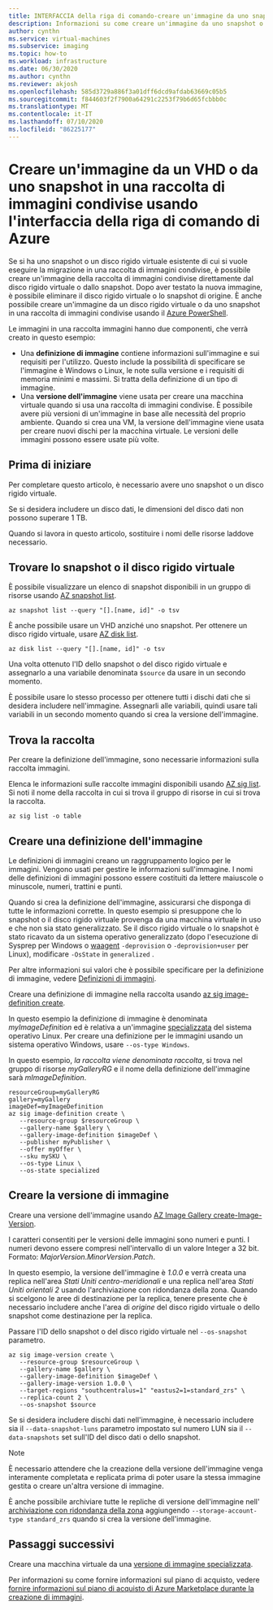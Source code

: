 ```yaml
---
title: INTERFACCIA della riga di comando-creare un'immagine da uno snapshot o un disco rigido virtuale in una raccolta di immagini condivise
description: Informazioni su come creare un'immagine da uno snapshot o un disco rigido virtuale in una raccolta di immagini condivise usando l'interfaccia della riga di comando di Azure.
author: cynthn
ms.service: virtual-machines
ms.subservice: imaging
ms.topic: how-to
ms.workload: infrastructure
ms.date: 06/30/2020
ms.author: cynthn
ms.reviewer: akjosh
ms.openlocfilehash: 585d3729a886f3a01dff6dcd9afdab63669c05b5
ms.sourcegitcommit: f844603f2f7900a64291c2253f79b6d65fcbbb0c
ms.translationtype: MT
ms.contentlocale: it-IT
ms.lasthandoff: 07/10/2020
ms.locfileid: "86225177"
---
```

# <a name="create-an-image-from-a-vhd-or-snapshot-in-a-shared-image-gallery-using-the-azure-cli"></a>Creare un'immagine da un VHD o da uno snapshot in una raccolta di immagini condivise usando l'interfaccia della riga di comando di Azure

Se si ha uno snapshot o un disco rigido virtuale esistente di cui si vuole eseguire la migrazione in una raccolta di immagini condivise, è possibile creare un'immagine della raccolta di immagini condivise direttamente dal disco rigido virtuale o dallo snapshot. Dopo aver testato la nuova immagine, è possibile eliminare il disco rigido virtuale o lo snapshot di origine. È anche possibile creare un'immagine da un disco rigido virtuale o da uno snapshot in una raccolta di immagini condivise usando il [Azure PowerShell](image-version-snapshot-powershell.md).

Le immagini in una raccolta immagini hanno due componenti, che verrà creato in questo esempio:
- Una **definizione di immagine** contiene informazioni sull'immagine e sui requisiti per l'utilizzo. Questo include la possibilità di specificare se l'immagine è Windows o Linux, le note sulla versione e i requisiti di memoria minimi e massimi. Si tratta della definizione di un tipo di immagine. 
- Una **versione dell'immagine** viene usata per creare una macchina virtuale quando si usa una raccolta di immagini condivise. È possibile avere più versioni di un'immagine in base alle necessità del proprio ambiente. Quando si crea una VM, la versione dell'immagine viene usata per creare nuovi dischi per la macchina virtuale. Le versioni delle immagini possono essere usate più volte.


## <a name="before-you-begin"></a>Prima di iniziare

Per completare questo articolo, è necessario avere uno snapshot o un disco rigido virtuale. 

Se si desidera includere un disco dati, le dimensioni del disco dati non possono superare 1 TB.

Quando si lavora in questo articolo, sostituire i nomi delle risorse laddove necessario.

## <a name="find-the-snapshot-or-vhd"></a>Trovare lo snapshot o il disco rigido virtuale 

È possibile visualizzare un elenco di snapshot disponibili in un gruppo di risorse usando [AZ snapshot list](/cli/azure/snapshot#az-snapshot-list). 

```azurecli-interactive
az snapshot list --query "[].[name, id]" -o tsv
```

È anche possibile usare un VHD anziché uno snapshot. Per ottenere un disco rigido virtuale, usare [AZ disk list](/cli/azure/disk#az-disk-list). 

```azurecli-interactive
az disk list --query "[].[name, id]" -o tsv
```

Una volta ottenuto l'ID dello snapshot o del disco rigido virtuale e assegnarlo a una variabile denominata `$source` da usare in un secondo momento.

È possibile usare lo stesso processo per ottenere tutti i dischi dati che si desidera includere nell'immagine. Assegnarli alle variabili, quindi usare tali variabili in un secondo momento quando si crea la versione dell'immagine.


## <a name="find-the-gallery"></a>Trova la raccolta

Per creare la definizione dell'immagine, sono necessarie informazioni sulla raccolta immagini.

Elenca le informazioni sulle raccolte immagini disponibili usando [AZ sig list](/cli/azure/sig#az-sig-list). Si noti il nome della raccolta in cui si trova il gruppo di risorse in cui si trova la raccolta.

```azurecli-interactive 
az sig list -o table
```


## <a name="create-an-image-definition"></a>Creare una definizione dell'immagine

Le definizioni di immagini creano un raggruppamento logico per le immagini. Vengono usati per gestire le informazioni sull'immagine. I nomi delle definizioni di immagini possono essere costituiti da lettere maiuscole o minuscole, numeri, trattini e punti. 

Quando si crea la definizione dell'immagine, assicurarsi che disponga di tutte le informazioni corrette. In questo esempio si presuppone che lo snapshot o il disco rigido virtuale provenga da una macchina virtuale in uso e che non sia stato generalizzato. Se il disco rigido virtuale o lo snapshot è stato ricavato da un sistema operativo generalizzato (dopo l'esecuzione di Sysprep per Windows o [waagent](https://github.com/Azure/WALinuxAgent) `-deprovision` o `-deprovision+user` per Linux), modificare `-OsState` in `generalized` . 

Per altre informazioni sui valori che è possibile specificare per la definizione di immagine, vedere [Definizioni di immagini](https://docs.microsoft.com/azure/virtual-machines/linux/shared-image-galleries#image-definitions).

Creare una definizione di immagine nella raccolta usando [az sig image-definition create](/cli/azure/sig/image-definition#az-sig-image-definition-create).

In questo esempio la definizione di immagine è denominata *myImageDefinition* ed è relativa a un'immagine [specializzata](./linux/shared-image-galleries.md#generalized-and-specialized-images) del sistema operativo Linux. Per creare una definizione per le immagini usando un sistema operativo Windows, usare `--os-type Windows`. 

In questo esempio, *la raccolta viene denominata raccolta*, si trova nel gruppo di risorse *myGalleryRG* e il nome della definizione dell'immagine sarà *mImageDefinition*.

```azurecli-interactive 
resourceGroup=myGalleryRG
gallery=myGallery
imageDef=myImageDefinition
az sig image-definition create \
   --resource-group $resourceGroup \
   --gallery-name $gallery \
   --gallery-image-definition $imageDef \
   --publisher myPublisher \
   --offer myOffer \
   --sku mySKU \
   --os-type Linux \
   --os-state specialized
```


## <a name="create-the-image-version"></a>Creare la versione di immagine

Creare una versione dell'immagine usando [AZ Image Gallery create-Image-Version](/cli/azure/sig/image-version#az-sig-image-version-create). 

I caratteri consentiti per le versioni delle immagini sono numeri e punti. I numeri devono essere compresi nell'intervallo di un valore Integer a 32 bit. Formato: *MajorVersion*.*MinorVersion*.*Patch*.

In questo esempio, la versione dell'immagine è *1.0.0* e verrà creata una replica nell'area *Stati Uniti centro-meridionali* e una replica nell'area *Stati Uniti orientali 2* usando l'archiviazione con ridondanza della zona. Quando si scelgono le aree di destinazione per la replica, tenere presente che è necessario includere anche l'area di *origine* del disco rigido virtuale o dello snapshot come destinazione per la replica.

Passare l'ID dello snapshot o del disco rigido virtuale nel `--os-snapshot` parametro.


```azurecli-interactive 
az sig image-version create \
   --resource-group $resourceGroup \
   --gallery-name $gallery \
   --gallery-image-definition $imageDef \
   --gallery-image-version 1.0.0 \
   --target-regions "southcentralus=1" "eastus2=1=standard_zrs" \
   --replica-count 2 \
   --os-snapshot $source
```

Se si desidera includere dischi dati nell'immagine, è necessario includere sia il `--data-snapshot-luns` parametro impostato sul numero LUN sia il `--data-snapshots` set sull'ID del disco dati o dello snapshot.

> [!NOTE]
> È necessario attendere che la creazione della versione dell'immagine venga interamente completata e replicata prima di poter usare la stessa immagine gestita o creare un'altra versione di immagine.
>
> È anche possibile archiviare tutte le repliche di versione dell'immagine nell' [archiviazione con ridondanza della zona](https://docs.microsoft.com/azure/storage/common/storage-redundancy-zrs) aggiungendo `--storage-account-type standard_zrs` quando si crea la versione dell'immagine.
>

## <a name="next-steps"></a>Passaggi successivi

Creare una macchina virtuale da una [versione di immagine specializzata](vm-specialized-image-version-cli.md).

Per informazioni su come fornire informazioni sul piano di acquisto, vedere [fornire informazioni sul piano di acquisto di Azure Marketplace durante la creazione di immagini](marketplace-images.md).
